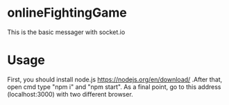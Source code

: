 # onlineFightingGame
This is the basic messager with socket.io

# Usage
First, you should install node.js https://nodejs.org/en/download/ .After that, open cmd type "npm i" and "npm start". As a final point, go to this address (localhost:3000) with two different browser.

